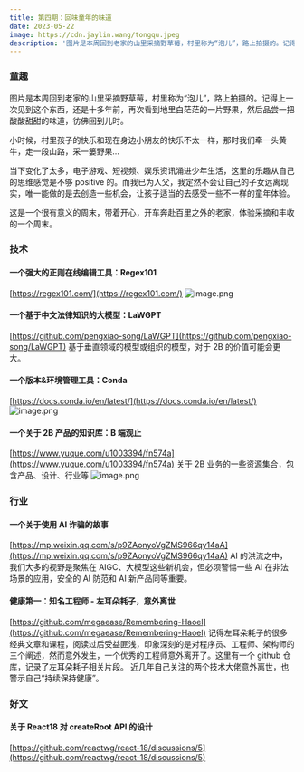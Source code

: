 ```yaml
---
title: 第四期：回味童年的味道
date: 2023-05-22
image: https://cdn.jaylin.wang/tongqu.jpeg
description: '图片是本周回到老家的山里采摘野草莓，村里称为“泡儿”，路上拍摄的。记得上一次见到这个东西，还是十多年前，再次看到地里白茫茫的一片野果，然后品尝一把酸酸甜甜的味道，彷佛回到儿时'
---
```


### 童趣

图片是本周回到老家的山里采摘野草莓，村里称为“泡儿”，路上拍摄的。记得上一次见到这个东西，还是十多年前，再次看到地里白茫茫的一片野果，然后品尝一把酸酸甜甜的味道，彷佛回到儿时。

小时候，村里孩子的快乐和现在身边小朋友的快乐不太一样，那时我们牵一头黄牛，走一段山路，采一篓野果...

当下变化了太多，电子游戏、短视频、娱乐资讯涌进少年生活，这里的乐趣从自己的思维感觉是不够 positive 的。而我已为人父，我定然不会让自己的子女远离现实，唯一能做的是去创造一些机会，让孩子适当的去感受一些不一样的童年体验。

这是一个很有意义的周末，带着开心，开车奔赴百里之外的老家，体验采摘和丰收的一个周末。

### 技术

#### 一个强大的正则在线编辑工具：Regex101

[https://regex101.com/](https://regex101.com/)
![image.png](https://cdn.jaylin.wang/weekly/4_1.png)

#### 一个基于中文法律知识的大模型：LaWGPT

[https://github.com/pengxiao-song/LaWGPT](https://github.com/pengxiao-song/LaWGPT)
基于垂直领域的模型或组织的模型，对于 2B 的价值可能会更大。

#### 一个版本&环境管理工具：Conda

[https://docs.conda.io/en/latest/](https://docs.conda.io/en/latest/)
![image.png](https://cdn.jaylin.wang/weekly/4_2.png)

#### 一个关于 2B 产品的知识库：B 端观止

[https://www.yuque.com/u1003394/fn574a](https://www.yuque.com/u1003394/fn574a)
关于 2B 业务的一些资源集合，包含产品、设计、行业等
![image.png](https://cdn.jaylin.wang/weekly/4_3.png)

### 行业

#### 一个关于使用 AI 诈骗的故事

[https://mp.weixin.qq.com/s/p9ZAonyoVgZMS966qy14aA](https://mp.weixin.qq.com/s/p9ZAonyoVgZMS966qy14aA)
AI 的洪流之中， 我们大多的视野是聚焦在 AIGC、大模型这些新机会，但必须警惕一些 AI 在非法场景的应用，安全的 AI 防范和 AI 新产品同等重要。

#### 健康第一：知名工程师 - 左耳朵耗子，意外离世

[https://github.com/megaease/Remembering-Haoel](https://github.com/megaease/Remembering-Haoel)
记得左耳朵耗子的很多经典文章和课程，阅读过后受益匪浅，印象深刻的是对程序员、工程师、架构师的三个阐述，然而意外发生，一个优秀的工程师意外离开了。这里有一个 github 仓库，记录了左耳朵耗子相关片段。
近几年自己关注的两个技术大佬意外离世，也警示自己“持续保持健康”。

### 好文

#### 关于 React18 对 createRoot API 的设计

[https://github.com/reactwg/react-18/discussions/5](https://github.com/reactwg/react-18/discussions/5)
